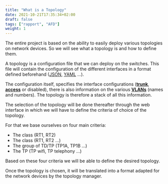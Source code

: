 ```yaml
---
title: "What is a Topology"
date: 2021-10-21T17:35:34+02:00
draft: false
tags: ["rapport", "AFD"]
weight: 1
---
```


The entire project is based on the ability to easily deploy various topologies on network devices. So we will see what a topology is and how to define them.

A topology is a configuration file that we can deploy on the switches. This file will contain the configuration of the different interfaces in a format defined beforehand ([JSON](../../../word_index/#json "file structure extension"), [YAML](../../../word_index/#yaml "file structure extension") ...).

The configuration itself, specifies the interface configurations (**[trunk](../../../word_index/#trunk "cisco port communication mode" )**, **[access](../../../word_index/#access "cisco port communication mode")** or disabled), there is also information on the various **[VLANs](../../../word_index/#vlan "Virtual bridge between two physically distant networks")** (names and numbers).
The topology is therefore a stack of all this information.

The selection of the topology will be done thereafter through the web interface in which we will have to define the criteria of choice of the topology.

For that we base ourselves on four main criteria:

- The class (RT1, RT2)
- The class (RT1, RT2 ...)
- The group of TD/TP (TP1A, TP1B ...)
- The TP (TP wifi, TP telephony ...)

Based on these four criteria we will be able to define the desired topology.

Once the topology is chosen, it will be translated into a format adapted for the network devices by the topology manager.

